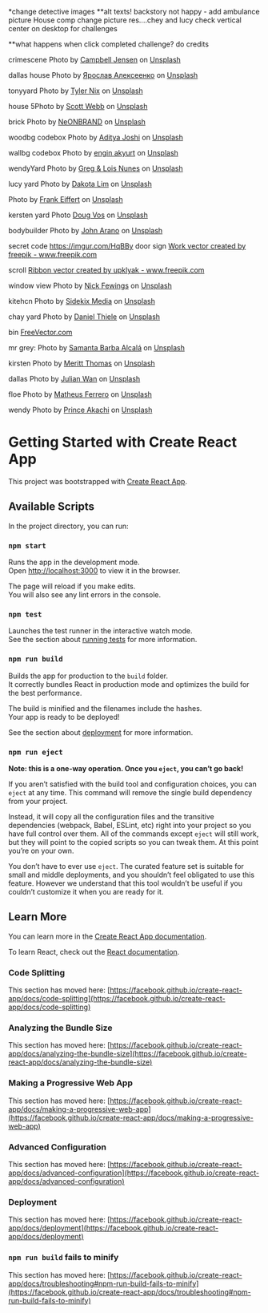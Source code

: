 *change detective images
**alt texts!
backstory not happy - add ambulance picture
House comp change picture res....chey and lucy
check vertical center on desktop for challenges

**what happens when click completed challenge?
do credits

crimescene Photo by <a href="https://unsplash.com/@visuals_by_campbell?utm_source=unsplash&utm_medium=referral&utm_content=creditCopyText">Campbell Jensen</a> on <a href="https://unsplash.com/s/photos/crime-scene?utm_source=unsplash&utm_medium=referral&utm_content=creditCopyText">Unsplash</a>
  


dallas house Photo by <a href="https://unsplash.com/@webaliser?utm_source=unsplash&utm_medium=referral&utm_content=creditCopyText">Ярослав Алексеенко</a> on <a href="https://unsplash.com/s/photos/house?utm_source=unsplash&utm_medium=referral&utm_content=creditCopyText">Unsplash</a>
  
tonyyard Photo by <a href="https://unsplash.com/@jtylernix?utm_source=unsplash&utm_medium=referral&utm_content=creditCopyText">Tyler Nix</a> on <a href="https://unsplash.com/s/photos/skyscraper?utm_source=unsplash&utm_medium=referral&utm_content=creditCopyText">Unsplash</a>
  
house 5Photo by <a href="https://unsplash.com/@scottwebb?utm_source=unsplash&utm_medium=referral&utm_content=creditCopyText">Scott Webb</a> on <a href="https://unsplash.com/s/photos/house?utm_source=unsplash&utm_medium=referral&utm_content=creditCopyText">Unsplash</a>
  
brick Photo by <a href="https://unsplash.com/@neonbrand?utm_source=unsplash&utm_medium=referral&utm_content=creditCopyText">NeONBRAND</a> on <a href="https://unsplash.com/s/photos/brick?utm_source=unsplash&utm_medium=referral&utm_content=creditCopyText">Unsplash</a>
  
woodbg codebox Photo by <a href="https://unsplash.com/@adijoshi11?utm_source=unsplash&utm_medium=referral&utm_content=creditCopyText">Aditya Joshi</a> on <a href="https://unsplash.com/s/photos/wood-texture?utm_source=unsplash&utm_medium=referral&utm_content=creditCopyText">Unsplash</a>
  
wallbg codebox Photo by <a href="https://unsplash.com/@enginakyurt?utm_source=unsplash&utm_medium=referral&utm_content=creditCopyText">engin akyurt</a> on <a href="https://unsplash.com/s/photos/brick-texture?utm_source=unsplash&utm_medium=referral&utm_content=creditCopyText">Unsplash</a>
  
wendyYard Photo by <a href="https://unsplash.com/@greg_nunes?utm_source=unsplash&utm_medium=referral&utm_content=creditCopyText">Greg & Lois Nunes</a> on <a href="https://unsplash.com/s/photos/yard?utm_source=unsplash&utm_medium=referral&utm_content=creditCopyText">Unsplash</a>
  
lucy yard Photo by <a href="https://unsplash.com/@dakotalim?utm_source=unsplash&utm_medium=referral&utm_content=creditCopyText">Dakota Lim</a> on <a href="https://unsplash.com/s/photos/yard?utm_source=unsplash&utm_medium=referral&utm_content=creditCopyText">Unsplash</a>
  
Photo by <a href="https://unsplash.com/@feiffert?utm_source=unsplash&utm_medium=referral&utm_content=creditCopyText">Frank Eiffert</a> on <a href="https://unsplash.com/s/photos/yard?utm_source=unsplash&utm_medium=referral&utm_content=creditCopyText">Unsplash</a>
  
kersten yard Photo <a href="https://unsplash.com/@dougvos?utm_source=unsplash&utm_medium=referral&utm_content=creditCopyText">Doug Vos</a> on <a href="https://unsplash.com/s/photos/yard?utm_source=unsplash&utm_medium=referral&utm_content=creditCopyText">Unsplash</a>
  
bodybuilder Photo by <a href="https://unsplash.com/@johnarano?utm_source=unsplash&utm_medium=referral&utm_content=creditCopyText">John Arano</a> on <a href="https://unsplash.com/s/photos/weight-lifting?utm_source=unsplash&utm_medium=referral&utm_content=creditCopyText">Unsplash</a>
  
secret code https://imgur.com/HqBBy
door sign <a href='https://www.freepik.com/vectors/work'>Work vector created by freepik - www.freepik.com</a>

scroll <a href="https://www.freepik.com/vectors/ribbon">Ribbon vector created by upklyak - www.freepik.com</a>

window view Photo by <a href="https://unsplash.com/@jannerboy62?utm_source=unsplash&utm_medium=referral&utm_content=creditCopyText">Nick Fewings</a> on <a href="https://unsplash.com/s/photos/view-from-window?utm_source=unsplash&utm_medium=referral&utm_content=creditCopyText">Unsplash</a>
  
kitehcn Photo by <a href="https://unsplash.com/@sidekix?utm_source=unsplash&utm_medium=referral&utm_content=creditCopyText">Sidekix Media</a> on <a href="https://unsplash.com/s/photos/kitchen?utm_source=unsplash&utm_medium=referral&utm_content=creditCopyText">Unsplash</a>
  
chay yard Photo by <a href="https://unsplash.com/@dlrmco?utm_source=unsplash&utm_medium=referral&utm_content=creditCopyText">Daniel Thiele</a> on <a href="https://unsplash.com/s/photos/brickwall?utm_source=unsplash&utm_medium=referral&utm_content=creditCopyText">Unsplash</a>
  
bin <a href="https://www.freevector.com/metal-trash-bins#">FreeVector.com</a>

mr grey: Photo by <a href="https://unsplash.com/@samanta1225?utm_source=unsplash&utm_medium=referral&utm_content=creditCopyText">Samanta Barba Alcalá</a> on <a href="https://unsplash.com/s/photos/older-man?utm_source=unsplash&utm_medium=referral&utm_content=creditCopyText">Unsplash</a>

kirsten Photo by <a href="https://unsplash.com/@merittthomas?utm_source=unsplash&utm_medium=referral&utm_content=creditCopyText">Meritt Thomas</a> on <a href="https://unsplash.com/s/photos/woman?utm_source=unsplash&utm_medium=referral&utm_content=creditCopyText">Unsplash</a>

dallas Photo by <a href="https://unsplash.com/@julianwan?utm_source=unsplash&utm_medium=referral&utm_content=creditCopyText">Julian Wan</a> on <a href="https://unsplash.com/s/photos/man?utm_source=unsplash&utm_medium=referral&utm_content=creditCopyText">Unsplash</a>
  
floe Photo by <a href="https://unsplash.com/@matheusferrero?utm_source=unsplash&utm_medium=referral&utm_content=creditCopyText">Matheus Ferrero</a> on <a href="https://unsplash.com/s/photos/woman?utm_source=unsplash&utm_medium=referral&utm_content=creditCopyText">Unsplash</a>

wendy Photo by <a href="https://unsplash.com/@princearkman?utm_source=unsplash&utm_medium=referral&utm_content=creditCopyText">Prince Akachi</a> on <a href="https://unsplash.com/s/photos/woman?utm_source=unsplash&utm_medium=referral&utm_content=creditCopyText">Unsplash</a>
  
  


# Getting Started with Create React App

This project was bootstrapped with [Create React App](https://github.com/facebook/create-react-app).

## Available Scripts

In the project directory, you can run:

### `npm start`

Runs the app in the development mode.\
Open [http://localhost:3000](http://localhost:3000) to view it in the browser.

The page will reload if you make edits.\
You will also see any lint errors in the console.

### `npm test`

Launches the test runner in the interactive watch mode.\
See the section about [running tests](https://facebook.github.io/create-react-app/docs/running-tests) for more information.

### `npm run build`

Builds the app for production to the `build` folder.\
It correctly bundles React in production mode and optimizes the build for the best performance.

The build is minified and the filenames include the hashes.\
Your app is ready to be deployed!

See the section about [deployment](https://facebook.github.io/create-react-app/docs/deployment) for more information.

### `npm run eject`

**Note: this is a one-way operation. Once you `eject`, you can’t go back!**

If you aren’t satisfied with the build tool and configuration choices, you can `eject` at any time. This command will remove the single build dependency from your project.

Instead, it will copy all the configuration files and the transitive dependencies (webpack, Babel, ESLint, etc) right into your project so you have full control over them. All of the commands except `eject` will still work, but they will point to the copied scripts so you can tweak them. At this point you’re on your own.

You don’t have to ever use `eject`. The curated feature set is suitable for small and middle deployments, and you shouldn’t feel obligated to use this feature. However we understand that this tool wouldn’t be useful if you couldn’t customize it when you are ready for it.

## Learn More

You can learn more in the [Create React App documentation](https://facebook.github.io/create-react-app/docs/getting-started).

To learn React, check out the [React documentation](https://reactjs.org/).

### Code Splitting

This section has moved here: [https://facebook.github.io/create-react-app/docs/code-splitting](https://facebook.github.io/create-react-app/docs/code-splitting)

### Analyzing the Bundle Size

This section has moved here: [https://facebook.github.io/create-react-app/docs/analyzing-the-bundle-size](https://facebook.github.io/create-react-app/docs/analyzing-the-bundle-size)

### Making a Progressive Web App

This section has moved here: [https://facebook.github.io/create-react-app/docs/making-a-progressive-web-app](https://facebook.github.io/create-react-app/docs/making-a-progressive-web-app)

### Advanced Configuration

This section has moved here: [https://facebook.github.io/create-react-app/docs/advanced-configuration](https://facebook.github.io/create-react-app/docs/advanced-configuration)

### Deployment

This section has moved here: [https://facebook.github.io/create-react-app/docs/deployment](https://facebook.github.io/create-react-app/docs/deployment)

### `npm run build` fails to minify

This section has moved here: [https://facebook.github.io/create-react-app/docs/troubleshooting#npm-run-build-fails-to-minify](https://facebook.github.io/create-react-app/docs/troubleshooting#npm-run-build-fails-to-minify)
